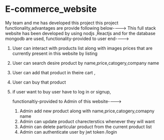 # E-commerce_website
My team and me has developed this project this project functionality,advantages are provide following below----> 
This full stack website has been developed by using nodjs ,Reactjs and for the database mongodb are used,
functionality-provided to user end---->

1) User can interact with products list along with images prices that are currently present in this website  by listing 
2) User can search desire product by name,price,catogery,company name
3) User can add that product in theire cart ,
4) User can buy that product
5) if user want to buy user have to log in or signup,

   functionaltiy-provided to Admin of this website---->
   1)  Admin add new product along with name,price,catogery,comapny name
   2)  Admin can update product charecterstics whenever they will  want
   3)  Admin can delete particular product from the current product list
   4)  Admin can authenticate user by jwt token /login   

